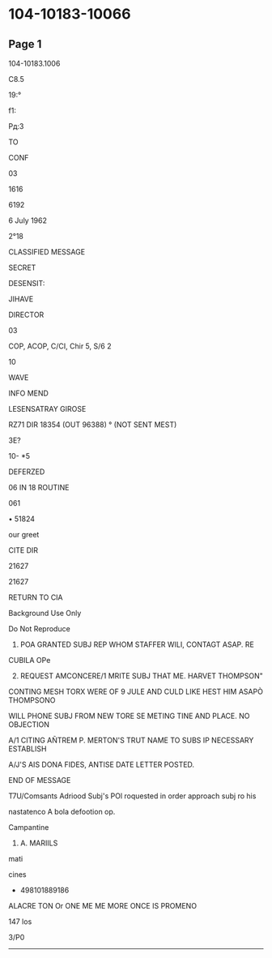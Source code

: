 # 104-10183-10066

## Page 1

104-10183.1006

C8.5

19:°

f1:

Рд:3

TO

CONF

03

1616

6192

6 July 1962

2°18

CLASSIFIED MESSAGE

SECRET

DESENSIT:

JIHAVE

DIRECTOR

03

COP, ACOP, C/CI, Chir 5, S/6 2

10

WAVE

INFO MEND

LESENSATRAY GIROSE

RZ71 DIR 18354 (OUT 96388) ° (NOT SENT MEST)

3E?

10- *5

DEFERZED

06 IN 18 ROUTINE

061

• 51824

our greet

CITE DIR

21627

21627

RETURN TO CIA

Background Use Only

Do Not Reproduce

1. POA GRANTED SUBJ REP WHOM STAFFER WILI, CONTAGT ASAP. RE

CUBILA OPe

2. REQUEST AMCONCERE/1 MRITE SUBJ THAT ME. HARVET THOMPSON"

CONTING MESH TORX WERE OF 9 JULE AND CULD LIKE HEST HIM ASAPÒ THOMPSONO

WILL PHONE SUBJ FROM NEW TORE SE METING TINE AND PLACE. NO OBJECTION

A/1 CITING AÑTREM P. MERTON'S TRUT NAME TO SUBS IP NECESSARY ESTABLISH

A/J'S AIS DONA FIDES, ANTISE DATE LETTER POSTED.

END OF MESSAGE

T7U/Comsants Adriood Subj's POl roquested in order approach subj ro his

nastatenco A bola defootion op.

Campantine

1. A. MARIILS

mati

cines

+ 498101889186

ALACRE TON Or ONE ME ME MORE ONCE IS PROMENO

147 los

3/P0

---

